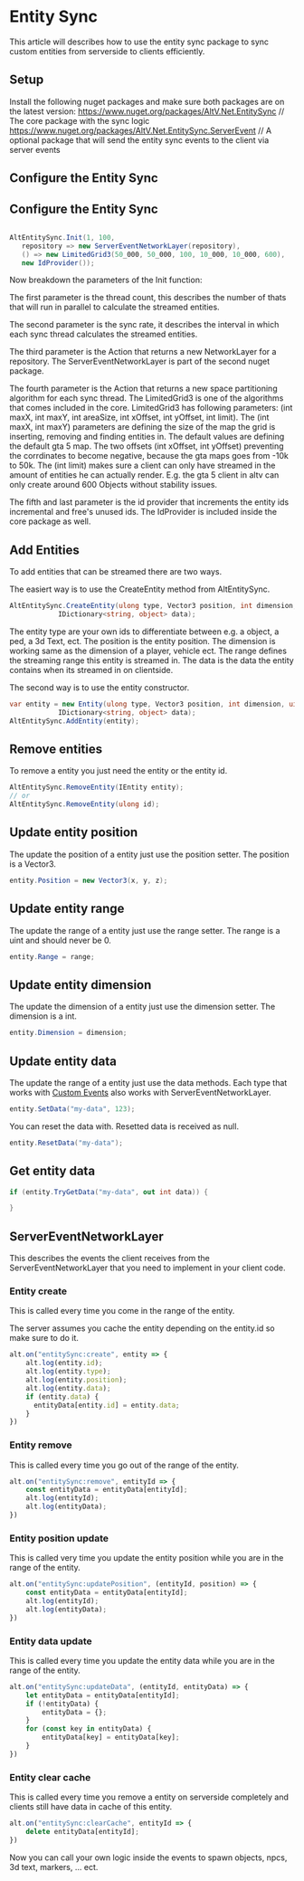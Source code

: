 # Entity Sync

This article will describes how to use the entity sync package to sync custom entities from serverside to clients efficiently.

## Setup

Install the following nuget packages and make sure both packages are on the latest version:
https://www.nuget.org/packages/AltV.Net.EntitySync // The core package with the sync logic
https://www.nuget.org/packages/AltV.Net.EntitySync.ServerEvent // A optional package that will send the entity sync events to the client via server events

## Configure the Entity Sync


## Configure the Entity Sync

```csharp

AltEntitySync.Init(1, 100,
   repository => new ServerEventNetworkLayer(repository),
   () => new LimitedGrid3(50_000, 50_000, 100, 10_000, 10_000, 600),
   new IdProvider());
```

Now breakdown the parameters of the Init function:

The first parameter is the thread count, this describes the number of thats that will run in parallel to calculate the streamed entities.

The second parameter is the sync rate, it describes the interval in which each sync thread calculates the streamed entities.

The third parameter is the Action that returns a new NetworkLayer for a repository. The ServerEventNetworkLayer is part of the second nuget package.

The fourth parameter is the Action that returns a new space partitioning algorithm for each sync thread. The LimitedGrid3 is one of the algorithms that comes included in the core.
LimitedGrid3 has following parameters: (int maxX, int maxY, int areaSize, int xOffset, int yOffset, int limit).
The (int maxX, int maxY) parameters are defining the size of the map the grid is inserting, removing and finding entities in. The default values are defining the default gta 5 map.
The two offsets (int xOffset, int yOffset) preventing the corrdinates to become negative, because the gta maps goes from -10k to 50k.
The (int limit) makes sure a client can only have streamed in the amount of entities he can actually render. E.g. the gta 5 client in altv can only create around 600 Objects without stability issues.

The fifth and last parameter is the id provider that increments the entity ids incremental and free's unused ids. The IdProvider is included inside the core package as well.

## Add Entities

To add entities that can be streamed there are two ways.

The easiert way is to use the CreateEntity method from AltEntitySync.
```csharp
AltEntitySync.CreateEntity(ulong type, Vector3 position, int dimension, uint range,
            IDictionary<string, object> data);
```
The entity type are your own ids to differentiate between e.g. a object, a ped, a 3d Text, ect.
The position is the entity position.
The dimension is working same as the dimension of a player, vehicle ect.
The range defines the streaming range this entity is streamed in.
The data is the data the entity contains when its streamed in on clientside.

The second way is to use the entity constructor.
```csharp
var entity = new Entity(ulong type, Vector3 position, int dimension, uint range,
            IDictionary<string, object> data);
AltEntitySync.AddEntity(entity);
```

## Remove entities

To remove a entity you just need the entity or the entity id.

```csharp
AltEntitySync.RemoveEntity(IEntity entity);
// or
AltEntitySync.RemoveEntity(ulong id);
```

## Update entity position

The update the position of a entity just use the position setter.
The position is a Vector3.

```csharp
entity.Position = new Vector3(x, y, z);
```


## Update entity range

The update the range of a entity just use the range setter.
The range is a uint and should never be 0.

```csharp
entity.Range = range;
```

## Update entity dimension

The update the dimension of a entity just use the dimension setter.
The dimension is a int.

```csharp
entity.Dimension = dimension;
```

## Update entity data

The update the range of a entity just use the data methods. 
Each type that works with [Custom Events](https://fabianterhorst.github.io/coreclr-module/articles/custom-events.html) also works with ServerEventNetworkLayer.

```csharp
entity.SetData("my-data", 123);
```

You can reset the data with. Resetted data is received as null.
```csharp
entity.ResetData("my-data");
```

## Get entity data

```csharp
if (entity.TryGetData("my-data", out int data)) {

}
```

## ServerEventNetworkLayer

This describes the events the client receives from the ServerEventNetworkLayer that you need to implement in your client code.

### Entity create

This is called every time you come in the range of the entity. 

The server assumes you cache the entity depending on the entity.id so make sure to do it.

```js
alt.on("entitySync:create", entity => {
    alt.log(entity.id);
    alt.log(entity.type);
    alt.log(entity.position);
    alt.log(entity.data);
    if (entity.data) {
      entityData[entity.id] = entity.data;
    }
})
```

### Entity remove

This is called every time you go out of the range of the entity.

```js
alt.on("entitySync:remove", entityId => {
    const entityData = entityData[entityId];
    alt.log(entityId);
    alt.log(entityData);
})
```

### Entity position update

This is called very time you update the entity position while you are in the range of the entity.

```js
alt.on("entitySync:updatePosition", (entityId, position) => {
    const entityData = entityData[entityId];
    alt.log(entityId);
    alt.log(entityData);
})
```


### Entity data update

This is called every time you update the entity data while you are in the range of the entity.

```js
alt.on("entitySync:updateData", (entityId, entityData) => {
    let entityData = entityData[entityId];
    if (!entityData) {
        entityData = {};
    }
    for (const key in entityData) {
        entityData[key] = entityData[key];
    }
})
```

### Entity clear cache

This is called every time you remove a entity on serverside completely and clients still have data in cache of this entity.

```js
alt.on("entitySync:clearCache", entityId => {
    delete entityData[entityId];
})
```

Now you can call your own logic inside the events to spawn objects, npcs, 3d text, markers, ... ect.
